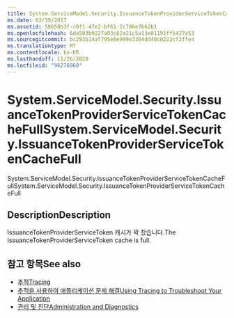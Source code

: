 ```yaml
---
title: System.ServiceModel.Security.IssuanceTokenProviderServiceTokenCacheFull
ms.date: 03/30/2017
ms.assetid: 58658b3f-c0f1-47e2-bf61-2c786e7b62b1
ms.openlocfilehash: 6da503b9227a03c62a21c5a13e01191ff5427a53
ms.sourcegitcommit: bc293b14af795e0e999e3304dd40c0222cf2ffe4
ms.translationtype: MT
ms.contentlocale: ko-KR
ms.lasthandoff: 11/26/2020
ms.locfileid: "96276960"
---
```

# <a name="systemservicemodelsecurityissuancetokenproviderservicetokencachefull"></a><span data-ttu-id="704ac-102">System.ServiceModel.Security.IssuanceTokenProviderServiceTokenCacheFull</span><span class="sxs-lookup"><span data-stu-id="704ac-102">System.ServiceModel.Security.IssuanceTokenProviderServiceTokenCacheFull</span></span>

<span data-ttu-id="704ac-103">System.ServiceModel.Security.IssuanceTokenProviderServiceTokenCacheFull</span><span class="sxs-lookup"><span data-stu-id="704ac-103">System.ServiceModel.Security.IssuanceTokenProviderServiceTokenCacheFull</span></span>  
  
## <a name="description"></a><span data-ttu-id="704ac-104">Description</span><span class="sxs-lookup"><span data-stu-id="704ac-104">Description</span></span>  

 <span data-ttu-id="704ac-105">IssuanceTokenProviderServiceToken 캐시가 꽉 찼습니다.</span><span class="sxs-lookup"><span data-stu-id="704ac-105">The IssuanceTokenProviderServiceToken cache is full.</span></span>  
  
## <a name="see-also"></a><span data-ttu-id="704ac-106">참고 항목</span><span class="sxs-lookup"><span data-stu-id="704ac-106">See also</span></span>

- [<span data-ttu-id="704ac-107">추적</span><span class="sxs-lookup"><span data-stu-id="704ac-107">Tracing</span></span>](index.md)
- [<span data-ttu-id="704ac-108">추적을 사용하여 애플리케이션 문제 해결</span><span class="sxs-lookup"><span data-stu-id="704ac-108">Using Tracing to Troubleshoot Your Application</span></span>](using-tracing-to-troubleshoot-your-application.md)
- [<span data-ttu-id="704ac-109">관리 및 진단</span><span class="sxs-lookup"><span data-stu-id="704ac-109">Administration and Diagnostics</span></span>](../index.md)

